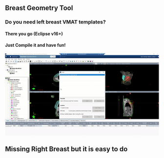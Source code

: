 ## Breast Geometry Tool

### Do you need left breast VMAT templates? 

#### There you go  (Eclipse v16+)

#### Just Compile it and have fun! 

![How it works 1?](https://github.com/joecastelo/BreastGeometryTool/blob/37c05902cc1b939731dd203bf83a77b0a6158f02/BREASGEOMETRYTOOL1.gif)

## Missing Right Breast but it is easy to do
